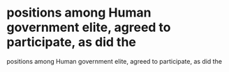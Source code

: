 # positions among Human government elite, agreed to participate, as did the

positions among Human government elite, agreed to participate, as did the